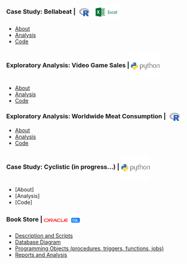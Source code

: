 ### Case Study: Bellabeat | <img align="center" src="logo/r.png" width="40px"> <img align="center" src="logo/excel.png" width="70px">
* [About](bellabeat/about.md)
* [Analysis](https://www.kaggle.com/artyomvp1/case-study-bellabeat)
* [Code](bellabeat/bellabeat.Rmd)


### Exploratory Analysis: Video Game Sales | <img align="center" src="logo/python.png" width="78px" >
* [About](video_game_sales/about.md)
* [Analysis](https://www.kaggle.com/artyomvp1/case-study-video-game-sales)
* [Code](video_game_sales/video_game_sales.ipynb)

### Exploratory Analysis: Worldwide Meat Consumption | <img align="center" src="logo/r.png" width="40px">
* [About](meat_consumption/about.md)
* [Analysis](https://www.kaggle.com/artyomvp1/exploratory-analysis-world-meat-consumption)
* [Code](meat_consumption/meat_consumption.Rmd)

### Case Study: Cyclistic (in progress...) | <img align="center" src="logo/python.png" width="78px" >
* [About]
* [Analysis]
* [Code]

### Book Store | <img align="center" src="logo/oracle.png" width="64px"> <img align="center" src="logo/sql.png" width="32px"> 
* [Description and Scripts](book_store/description.md)
* [Database Diagram](book_store/table_organization.pdf)
* [Programming Objects (procedures, triggers, functions, jobs)](book_store/programming_objects.pdf)
* [Reports and Analysis](book_store/reports.pdf)

